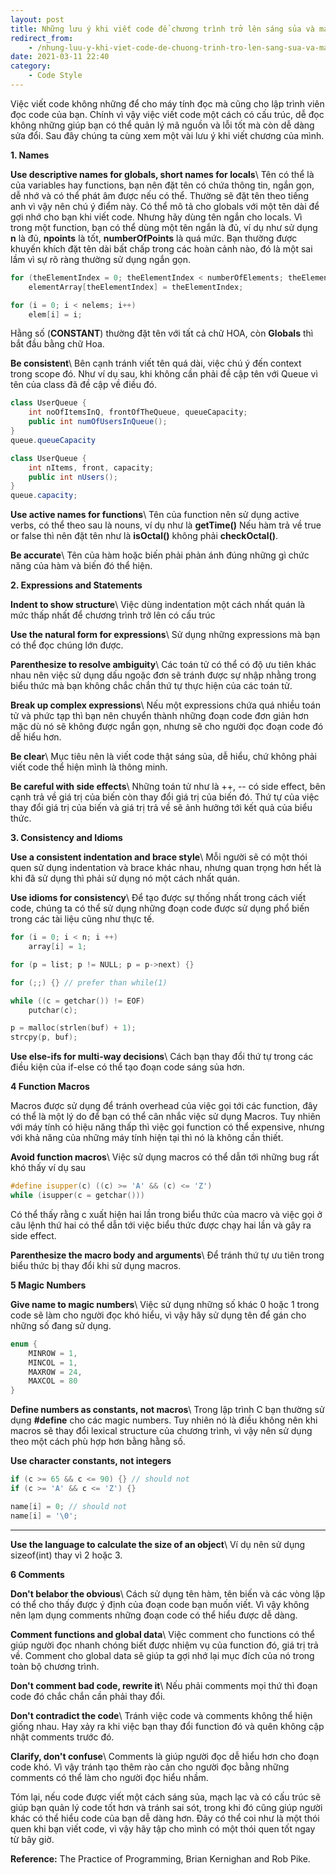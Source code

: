```yaml
---
layout: post
title: Những lưu ý khi viết code để chương trình trở lên sáng sủa và mạch lạc
redirect_from:
    - /nhung-luu-y-khi-viet-code-de-chuong-trinh-tro-len-sang-sua-va-mach-lac/
date: 2021-03-11 22:40
category:
    - Code Style
---
```

Việc viết code không những để cho máy tính đọc mà cũng cho lập trình viên đọc code của bạn.
Chính vì vậy việc viết code một cách có cấu trúc, dễ đọc không những giúp bạn có thể quản lý
mã nguồn và lỗi tốt mà còn dễ dàng sửa đổi. Sau đây chúng ta cùng xem một vài lưu ý khi viết
chương của mình.

**1. Names**

**Use descriptive names for globals, short names for locals**\\
Tên có thể là của variables hay functions, bạn nên đặt tên có chứa thông tin, ngắn gọn, dễ nhớ
và có thể phát âm được nếu có thể. Thường sẽ đặt tên theo tiếng anh vì vậy nên chú ý điểm này.
Có thể mô tả cho globals với một tên dài để gợi nhớ cho bạn khi viết code. Nhưng hãy dùng tên
ngắn cho locals. Vì trong một function, bạn có thể dùng một tên ngắn là đủ, ví dụ như sử dụng
**n** là đủ, **npoints** là tốt, **numberOfPoints** là quá mức. Bạn thường được khuyến khích
đặt tên dài bất chấp trong các hoàn cảnh nào, đó là một sai lầm vì sự rõ ràng thường sử dụng
ngắn gọn.

```C++
for (theElementIndex = 0; theElementIndex < numberOfElements; theElementIndex++)
    elementArray[theElementIndex] = theElementIndex;

for (i = 0; i < nelems; i++)
    elem[i] = i;
```

Hằng số (**CONSTANT**) thường đặt tên với tất cả chữ HOA, còn **Globals** thì bắt đầu bằng chữ Hoa.

**Be consistent**\\
Bên cạnh tránh viết tên quá dài, việc chú ý đến context trong scope đó. Như ví dụ sau, khi không
cần phải đề cập tên với Queue vì tên của class đã đề cập về điều đó.

```Java
class UserQueue {
    int noOfItemsInQ, frontOfTheQueue, queueCapacity;
    public int numOfUsersInQueue();
}
queue.queueCapacity

class UserQueue {
    int nItems, front, capacity;
    public int nUsers();
}
queue.capacity;
```

**Use active names for functions**\\
Tên của function nên sử dụng active verbs, có thể theo sau là nouns, ví dụ như là **getTime()**
Nếu hàm trả về true or false thì nên đặt tên như là **isOctal()** không phải **checkOctal()**.

**Be accurate**\\
Tên của hàm hoặc biến phải phản ánh đúng những gì chức năng của hàm và biến đó thể hiện.

**2. Expressions and Statements**

**Indent to show structure**\\
Việc dùng indentation một cách nhất quán là mức thấp nhất để chương trình trở lên có cấu trúc

**Use the natural form for expressions**\\
Sử dụng những expressions mà bạn có thể đọc chúng lớn được.

**Parenthesize to resolve ambiguity**\\
Các toán tử có thể có độ ưu tiên khác nhau nên việc sử dụng dấu ngoặc đơn sẽ tránh được sự nhập
nhằng trong biểu thức mà bạn không chắc chắn thứ tự thực hiện của các toán tử.

**Break up complex expressions**\\
Nếu một expressions chứa quá nhiều toán tử và phức tạp thì bạn nên chuyển thành những đoạn code
đơn giản hơn mặc dù nó sẽ không được ngắn gọn, nhưng sẽ cho người đọc đoạn code đó dễ hiểu hơn.

**Be clear**\\
Mục tiêu nên là viết code thật sáng sủa, dễ hiểu, chứ không phải viết code thể hiện mình là thông minh.

**Be careful with side effects**\\
Những toán tử như là ++, -- có side effect, bên cạnh trả về giá trị của biến còn thay đổi giá trị
của biến đó. Thứ tự của việc thay đổi giá trị của biến và giá trị trả về sẽ ảnh hưởng tới kết
quả của biểu thức.

**3. Consistency and Idioms**

**Use a consistent indentation and brace style**\\
Mỗi người sẽ có một thói quen sử dụng indentation và brace khác nhau, nhưng quan trọng hơn hết là
khi đã sử dụng thì phải sử dụng nó một cách nhất quán.

**Use idioms for consistency**\\
Để tạo được sự thống nhất trong cách viết code, chúng ta có thể sử dụng những đoạn code được
sử dụng phổ biến trong các tài liệu cũng như thực tế.

```C++
for (i = 0; i < n; i ++)
    array[i] = 1;

for (p = list; p != NULL; p = p->next) {}

for (;;) {} // prefer than while(1)

while ((c = getchar()) != EOF)
    putchar(c);

p = malloc(strlen(buf) + 1);
strcpy(p, buf);
```

**Use else-ifs for multi-way decisions**\\
Cách bạn thay đổi thứ tự trong các điều kiện của if-else có thể tạo đoạn code sáng sủa hơn.

**4 Function Macros**

Macros được sử dụng để tránh overhead của việc gọi tới các function, đây có thể là một lý do
để bạn có thể cân nhắc việc sử dụng Macros. Tuy nhiên với máy tính có hiệu năng thấp thì việc
gọi function có thể expensive, nhưng với khả năng của những máy tính hiện tại thì nó là không
cần thiết.

**Avoid function macros**\\
Việc sử dụng macros có thể dẫn tới những bug rất khó thấy ví dụ sau

```C++
#define isupper(c) ((c) >= 'A' && (c) <= 'Z')
while (isupper(c = getchar()))
```

Có thể thấy rằng c xuất hiện hai lần trong biểu thức của macro và việc gọi ở câu lệnh thứ hai
có thể dẫn tới việc biểu thức được chạy hai lần và gây ra side effect.

**Parenthesize the macro body and arguments**\\
Để tránh thứ tự ưu tiên trong biểu thức bị thay đổi khi sử dụng macros.

**5 Magic Numbers**

**Give name to magic numbers**\\
Việc sử dụng những số khác 0 hoặc 1 trong code sẽ làm cho người đọc khó hiểu, vì vậy
hãy sử dụng tên để gán cho những số đang sử dụng.

```C++
enum {
    MINROW = 1,
    MINCOL = 1,
    MAXROW = 24,
    MAXCOL = 80
}
```

**Define numbers as constants, not macros**\\
Trong lập trình C bạn thường sử dụng **#define** cho các magic numbers. Tuy nhiên nó là điều không
nên khi macros sẽ thay đổi lexical structure của chương trình, vì vậy nên sử dụng theo một cách phù
hợp hơn bằng hằng số.

**Use character constants, not integers**

```C++
if (c >= 65 && c <= 90) {} // should not
if (c >= 'A' && c <= 'Z') {}

name[i] = 0; // should not
name[i] = '\0';
```
****

**Use the language to calculate the size of an object**\\
Ví dụ nên sử dụng sizeof(int) thay vì 2 hoặc 3.

**6 Comments**

**Don't belabor the obvious**\\
Cách sử dụng tên hàm, tên biến và các vòng lặp có thể cho thấy được ý định của đoạn code bạn muốn viết.
Vì vậy không nên lạm dụng comments những đoạn code có thể hiểu được dễ dàng.

**Comment functions and global data**\\
Việc comment cho functions có thể giúp người đọc nhanh chóng biết được nhiệm vụ của function đó, giá trị trả về.
Comment cho global data sẽ giúp ta gợi nhớ lại mục đích của nó trong toàn bộ chương trình.

**Don't comment bad code, rewrite it**\\
Nếu phải comments mọi thứ thì đoạn code đó chắc chắn cần phải thay đổi.

**Don't contradict the code**\\
Tránh việc code và comments không thể hiện giống nhau. Hay xảy ra khi việc bạn thay đổi function đó và quên không
cập nhật comments trước đó.

**Clarify, don't confuse**\\
Comments là giúp người đọc dễ hiểu hơn cho đoạn code khó. Vì vậy tránh tạo thêm rào cản cho người đọc bằng những
comments có thể làm cho người đọc hiểu nhầm.

Tóm lại, nếu code được viết một cách sáng sủa, mạch lạc và có cấu trúc sẽ giúp bạn quản lý code tốt hơn và tránh
sai sót, trong khi đó cũng giúp người khác có thể hiểu code của bạn dễ dàng hơn. Đây có thể coi như là một thói
quen khi bạn viết code, vì vậy hãy tập cho mình có một thói quen tốt ngay từ bây giờ.

**Reference:** The Practice of Programming, Brian Kernighan and Rob Pike.